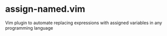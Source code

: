 # assign-named.vim
Vim plugin to automate replacing expressions with assigned variables in any programming language
